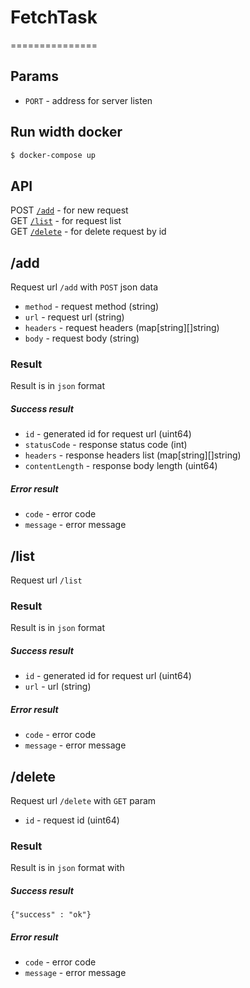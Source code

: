 # FetchTask
===============

## Params
* `PORT` - address for server listen

## Run width docker
``` bash
$ docker-compose up
```
## API
POST [`/add`](#api-add) - for new request  
GET [`/list`](#api-list) - for request list  
GET [`/delete`](#api-delete) - for delete request by id

## <a name="api-add"></a>/add
Request url `/add` with `POST` json data
* `method` - request method (string)
* `url` - request url (string)
* `headers` - request headers (map[string][]string)
* `body` - request body (string)

### Result
Result is in `json` format

##### Success result
* `id` - generated id for request url (uint64)
* `statusCode` - response status code (int)
* `headers` - response headers list (map[string][]string)
* `contentLength` - response body length (uint64)

##### Error result
* `code` - error code
* `message` - error message

## <a name="api-list"></a>/list
Request url `/list`

### Result
Result is in `json` format

##### Success result
* `id` - generated id for request url (uint64)
* `url` - url (string)

##### Error result
* `code` - error code
* `message` - error message

## <a name="api-delete"></a>/delete
Request url `/delete` with `GET` param
* `id` - request id (uint64)

### Result
Result is in `json` format with

##### Success result
`{"success" : "ok"}`

##### Error result
* `code` - error code
* `message` - error message
